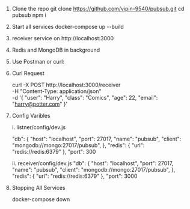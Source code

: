 1. Clone the repo
   git clone https://github.com/vipin-9540/pubsub.git
   cd pubsub
   npm i

2. Start all services
   docker-compose up --build

3. receiver service on http://localhost:3000

4. Redis and MongoDB in background

5. Use Postman or curl:

6. Curl Request

   curl -X POST http://localhost:3000/receiver \
    -H "Content-Type: application/json" \
    -d '{
   "user": "Harry",
   "class": "Comics",
   "age": 22,
   "email": "harry@potter.com"
   }'

7. Config Varibles

   i. listner/config/dev.js

   "db": {
   "host": "localhost",
   "port": 27017,
   "name": "pubsub",
   "client": "mongodb://mongo:27017/pubsub",
   },
   "redis": {
   "url": "redis://redis:6379"
   },
   "port": 300

   ii. receiver/config/dev.js
   "db": {
   "host": "localhost",
   "port": 27017,
   "name": "pubsub",
   "client": "mongodb://mongo:27017/pubsub",
   },
   "redis": {
   "url": "redis://redis:6379"
   },
   "port": 3000

8. Stopping All Services

   docker-compose down
